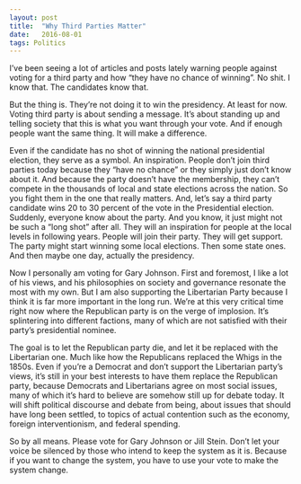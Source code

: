 ```yaml
---
layout:	post
title:	"Why Third Parties Matter"
date:	2016-08-01
tags: Politics
---
```


I’ve been seeing a lot of articles and posts lately warning people against voting for a third party and how “they have no chance of winning”. No shit. I know that. The candidates know that.

But the thing is. They’re not doing it to win the presidency. At least for now. Voting third party is about sending a message. It’s about standing up and telling society that this is what you want through your vote. And if enough people want the same thing. It will make a difference.

Even if the candidate has no shot of winning the national presidential election, they serve as a symbol. An inspiration. People don’t join third parties today because they “have no chance” or they simply just don’t know about it. And because the party doesn’t have the membership, they can’t compete in the thousands of local and state elections across the nation. So you fight them in the one that really matters. And, let’s say a third party candidate wins 20 to 30 percent of the vote in the Presidential election. Suddenly, everyone know about the party. And you know, it just might not be such a “long shot” after all. They will an inspiration for people at the local levels in following years. People will join their party. They will get support. The party might start winning some local elections. Then some state ones. And then maybe one day, actually the presidency.

Now I personally am voting for Gary Johnson. First and foremost, I like a lot of his views, and his philosophies on society and governance resonate the most with my own. But I am also supporting the Libertarian Party because I think it is far more important in the long run. We’re at this very critical time right now where the Republican party is on the verge of implosion. It’s splintering into different factions, many of which are not satisfied with their party’s presidential nominee.

The goal is to let the Republican party die, and let it be replaced with the Libertarian one. Much like how the Republicans replaced the Whigs in the 1850s. Even if you’re a Democrat and don’t support the Libertarian party’s views, it’s still in your best interests to have them replace the Republican party, because Democrats and Libertarians agree on most social issues, many of which it’s hard to believe are somehow still up for debate today. It will shift political discourse and debate from being, about issues that should have long been settled, to topics of actual contention such as the economy, foreign interventionism, and federal spending.

So by all means. Please vote for Gary Johnson or Jill Stein. Don’t let your voice be silenced by those who intend to keep the system as it is. Because if you want to change the system, you have to use your vote to make the system change.
